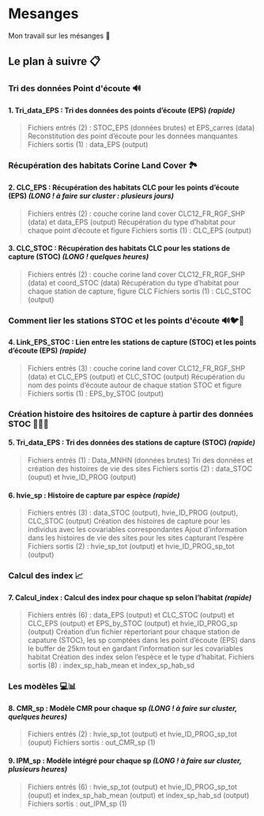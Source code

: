 # Mesanges
Mon travail sur les mésanges :baby_chick:

## Le plan à suivre :clipboard:

### Tri des données Point d'écoute :loud_sound:

#### 1.	Tri_data_EPS : Tri des données des points d’écoute (EPS) _(rapide)_
  >	Fichiers entrés (2) : STOC_EPS (données brutes) et EPS_carres (data)
  >	Reconstitution des point d’écoute pour les données manquantes
  >	Fichiers sortis (1) : data_EPS (output)

### Récupération des habitats Corine Land Cover :national_park:

#### 2.	CLC_EPS : Récupération des habitats CLC pour les points d’écoute (EPS) _(LONG ! à faire sur cluster : plusieurs jours)_
  > Fichiers entrés (2) : couche corine land cover CLC12_FR_RGF_SHP (data) et data_EPS (output)
  > Récupération du type d’habitat pour chaque point d’écoute et figure
  > Fichiers sortis (1) : CLC_EPS (output) 

#### 3.	CLC_STOC : Récupération des habitats CLC pour les stations de capture (STOC) _(LONG ! quelques heures)_
  > Fichiers entrés (2) : couche corine land cover CLC12_FR_RGF_SHP (data) et coord_STOC (data)
  > Récupération du type d’habitat pour chaque station de capture, figure CLC 
  > Fichiers sortis (1) : CLC_STOC (output) 

### Comment lier les stations STOC et les points d'écoute :loud_sound::bird::deciduous_tree:

#### 4.	Link_EPS_STOC : Lien entre les stations de capture (STOC) et les points d’écoute (EPS) _(rapide)_
  >	Fichiers entrés (3) : couche corine land cover CLC12_FR_RGF_SHP (data) et CLC_EPS (output) et CLC_STOC (output)
  >	Récupération du nom des points d’écoute autour de chaque station STOC et figure
  > Fichiers sortis (1) : EPS_by_STOC (output)

### Création histoire des hsitoires de capture à partir des données STOC :hatching_chick::baby_chick::hatched_chick:

#### 5. Tri_data_EPS : Tri des données des stations de capture (STOC) _(rapide)_
  > Fichiers entrés (1) : Data_MNHN (données brutes)
  > Tri des données et création des histoires de vie des sites
  > Fichiers sortis (2) : data_STOC (ouput) et hvie_ID_PROG (output)

#### 6.	hvie_sp : Histoire de capture par espèce _(rapide)_
  > Fichiers entrés (3) : data_STOC (output), hvie_ID_PROG (output), CLC_STOC (output) 
  > Création des histoires de capture pour les individus avec les covariables correspondantes
  > Ajout d’information dans les histoires de vie des sites pour les sites capturant l’espère
  >	Fichiers sortis (2) : hvie_sp_tot (output) et hvie_ID_PROG_sp_tot (output)

### Calcul des index :chart_with_upwards_trend:

#### 7. Calcul_index : Calcul des index pour chaque sp selon l’habitat _(rapide)_
  > Fichiers entrés (6) : data_EPS (output) et CLC_STOC (output) et CLC_EPS (output) et EPS_by_STOC (output) et hvie_ID_PROG_sp (output)
  > Création d’un fichier répertoriant pour chaque station de capature (STOC), les sp comptées dans les point d’écoute (EPS) dans le buffer de 25km tout en gardant     l’information sur les covariables habitat
  >	Création des index selon l’espèce et le type d’habitat.
  > Fichiers sortis (8) : index_sp_hab_mean et index_sp_hab_sd

### Les modèles :computer::bar_chart:

#### 8. CMR_sp : Modèle CMR pour chaque sp _(LONG ! à faire sur cluster, quelques heures)_
  >	Fichiers entrés (2) : hvie_sp_tot (output) et hvie_ID_PROG_sp_tot (ouput) 
  > Fichiers sortis : out_CMR_sp (1)

#### 9.	IPM_sp : Modèle intégré pour chaque sp _(LONG ! à faire sur cluster, plusieurs heures)_
>	Fichiers entrés (6) : hvie_sp_tot (output) et hvie_ID_PROG_sp_tot (ouput) et index_sp_hab_mean (output) et index_sp_hab_sd (output)
> Fichiers sortis : out_IPM_sp (1)

